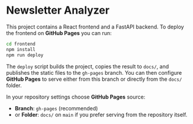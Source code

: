 # Newsletter Analyzer

This project contains a React frontend and a FastAPI backend. To deploy the frontend on **GitHub Pages** you can run:

```bash
cd frontend
npm install
npm run deploy
```

The `deploy` script builds the project, copies the result to `docs/`, and publishes the static files to the `gh-pages` branch. You can then configure **GitHub Pages** to serve either from this branch or directly from the `docs/` folder.

In your repository settings choose **GitHub Pages** source:
- **Branch**: `gh-pages` (recommended)
- or **Folder**: `docs/` on `main` if you prefer serving from the repository itself.
